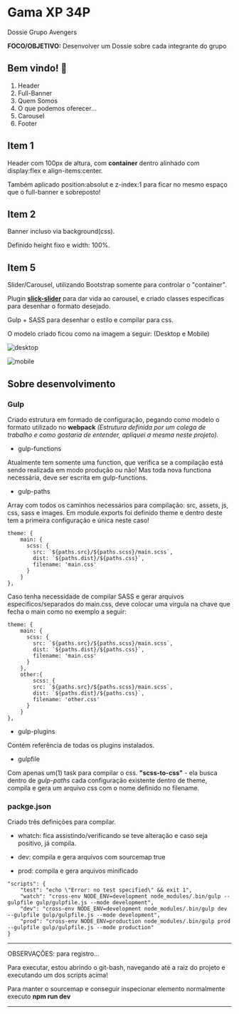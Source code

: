 # Gama XP 34P

Dossie Grupo Avengers

**FOCO/OBJETIVO:** Desenvolver um Dossie sobre cada integrante do grupo

## Bem vindo! 👋

1. Header
2. Full-Banner
3. Quem Somos
4. O que podemos oferecer...
5. Carousel
6. Footer

## Item 1
Header com 100px de altura, com **container** dentro alinhado com display:flex e align-items:center.

Também aplicado position:absolut e z-index:1 para ficar no mesmo espaço que o full-banner e sobreposto!

## Item 2
Banner incluso via background(css).

Definido height fixo e width: 100%.


## Item 5
Slider/Carousel, utilizando Bootstrap somente para controlar o "container".

Plugin **[slick-slider](https://kenwheeler.github.io/slick/)** para dar vida ao carousel, e criado classes especificas para desenhar o formato desejado.

Gulp + SASS para desenhar o estilo e compilar para css.

O modelo criado ficou como na imagem a seguir: (Desktop e Mobile)

![desktop](https://user-images.githubusercontent.com/17436856/83641094-6d396c00-a583-11ea-9e5b-9ff0da563ace.png)

![mobile](https://user-images.githubusercontent.com/17436856/83644094-44b37100-a587-11ea-9411-0de8e6b3605f.png)


## Sobre desenvolvimento

### Gulp

Criado estrutura em formado de configuração, pegando como modelo o formato utilizado no **webpack** _(Estrutura definida por um colega de trabalho e como gostaria de entender, apliquei a mesma neste projeto)._

- gulp-functions

Atualmente tem somente uma function, que verifica se a compilação está sendo realizada em modo produção ou não!
Mas toda nova functiona necessária, deve ser escrita em gulp-functions.

- gulp-paths

Array com todos os caminhos necessários para compilação: src, assets, js, css, sass e images.
Em module.exports foi definido theme e dentro deste tem a primeira configuração e única neste caso!
```
theme: {
    main: {
      scss: {
        src: `${paths.src}/${paths.scss}/main.scss`,
        dist: `${paths.dist}/${paths.css}`,
        filename: 'main.css' 
      }
    }
},
```

Caso tenha necessidade de compilar SASS e gerar arquivos especificos/separados do main.css, deve colocar uma virgula na chave que fecha o main como no exemplo a seguir:
```
theme: {
    main: {
      scss: {
        src: `${paths.src}/${paths.scss}/main.scss`,
        dist: `${paths.dist}/${paths.css}`,
        filename: 'main.css' 
      }
    },
    other:{
        scss: {
        src: `${paths.src}/${paths.scss}/main.scss`,
        dist: `${paths.dist}/${paths.css}`,
        filename: 'other.css' 
      }
    }
},
```

- gulp-plugins

Contém referência de todas os plugins instalados.

- gulpfile

Com apenas um(1) task para compilar o css.
**"scss-to-css"** - ela busca dentro de _gulp-paths_ cada configuração existente dentro de theme, compila e gera um arquivo css com o nome definido no filename.


### packge.json

Criado três definições para compilar.

* whatch: fica assistindo/verificando se teve alteração e caso seja positivo, já compila.

* dev: compila e gera arquivos com sourcemap true

* prod: compila e gera arquivos minificado

```
"scripts": {
    "test": "echo \"Error: no test specified\" && exit 1",
    "watch": "cross-env NODE_ENV=development node_modules/.bin/gulp --gulpfile gulp/gulpfile.js --mode development",
    "dev": "cross-env NODE_ENV=development node_modules/.bin/gulp dev --gulpfile gulp/gulpfile.js --mode development",
    "prod": "cross-env NODE_ENV=production node_modules/.bin/gulp prod --gulpfile gulp/gulpfile.js --mode production"
}
```

---------------------------------------------------------------------------------------------------------------------

OBSERVAÇÕES: para registro... 

Para executar, estou abrindo o git-bash, navegando até a raiz do projeto e executando um dos scripts acima!

Para manter o sourcemap e conseguir inspecionar elemento normalmente executo **npm run dev** 

---------------------------------------------------------------------------------------------------------------------

